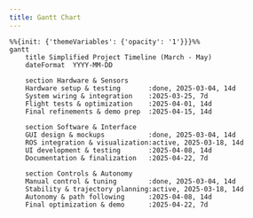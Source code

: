 ```yaml
---
title: Gantt Chart
---
```



<!-- ```mermaid
%%{init: {'themeVariables': {'opacity': '1'}}}%%
gantt
    title Project Timeline (March - May)
    dateFormat  YYYY-MM-DD
    
    section Hardware
    Finalize hardware setup         :done, 2025-03-04, 7d
    Battery & power testing         :done, 2025-03-11, 7d
    ESC & motor tests               :active, 2025-03-18, 7d
    Full system wiring check        :2025-03-25, 7d
    First flight test               :2025-04-01, 7d
    Propeller optimization          :2025-04-08, 7d
    Flight test refinements         :2025-04-15, 7d
    Demo preparation                :2025-04-22, 7d
    Final presentation prep         :2025-04-29, 7d
    
    section Interface
    Initial GUI design              :done, 2025-03-04, 7d
    GUI mockup                      :done, 2025-03-11, 7d
    GUI ROS integration             :active, 2025-03-18, 7d
    Live sensor visualization       :2025-03-25, 7d
    Data storage setup              :2025-04-01, 7d
    GUI live map view               :2025-04-08, 7d
    Control panel UI                :2025-04-15, 7d
    UI testing                      :2025-04-22, 7d
    User guide documentation        :2025-04-29, 7d
    
    section Sensors
    IMU & GPS testing               :done, 2025-03-04, 7d
    LiDAR & sonar setup             :done, 2025-03-11, 7d
    Sensor data logging             :active, 2025-03-18, 7d
    Sensor calibration              :2025-03-25, 7d
    Sensor fusion start             :2025-04-01, 7d
    Camera processing               :2025-04-08, 7d
    Final sensor tuning             :2025-04-15, 7d
    Validation tests                :2025-04-22, 7d
    Demo readiness                  :2025-04-29, 7d
    
    section Controls & Autonomy
    Basic manual control            :done, 2025-03-04, 7d
    Joystick control tuning         :done, 2025-03-11, 7d
    Altitude stabilization          :active, 2025-03-18, 7d
    Basic trajectory planning       :2025-03-25, 7d
    PID tuning for stability        :2025-04-01, 7d
    Path following algorithm        :2025-04-08, 7d
    Autonomous mode switch          :2025-04-15, 7d
    Final trajectory optimization   :2025-04-22, 7d
    Classroom demonstration         :2025-04-29, 7d
``` -->

```mermaid
%%{init: {'themeVariables': {'opacity': '1'}}}%%
gantt
    title Simplified Project Timeline (March - May)
    dateFormat  YYYY-MM-DD

    section Hardware & Sensors
    Hardware setup & testing       :done, 2025-03-04, 14d
    System wiring & integration    :2025-03-25, 7d
    Flight tests & optimization    :2025-04-01, 14d
    Final refinements & demo prep  :2025-04-15, 14d
    
    section Software & Interface
    GUI design & mockups           :done, 2025-03-04, 14d
    ROS integration & visualization:active, 2025-03-18, 14d
    UI development & testing       :2025-04-08, 14d
    Documentation & finalization   :2025-04-22, 7d

    section Controls & Autonomy
    Manual control & tuning        :done, 2025-03-04, 14d
    Stability & trajectory planning:active, 2025-03-18, 14d
    Autonomy & path following      :2025-04-08, 14d
    Final optimization & demo      :2025-04-22, 7d
```

